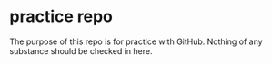 # practice repo

The purpose of this repo is for practice with GitHub.  Nothing of any substance
should be checked in here.
